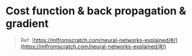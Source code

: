 # Cost function & back propagation & gradient

> Ref: [https://mlfromscratch.com/neural-networks-explained/#/](https://mlfromscratch.com/neural-networks-explained/#/)
>